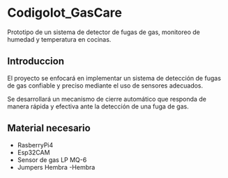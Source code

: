 # CodigoIot_GasCare
Prototipo de un sistema de detector de fugas de gas,  monitoreo de humedad y temperatura en cocinas. 
## Introduccion
El proyecto se enfocará en implementar un sistema de detección de fugas de gas
confiable y preciso mediante el uso de sensores adecuados.

Se desarrollará un mecanismo de cierre automático que responda de manera rápida
y efectiva ante la detección de una fuga de gas.

## Material necesario
- RasberryPi4
- Esp32CAM
- Sensor de gas LP MQ-6
- Jumpers Hembra -Hembra

